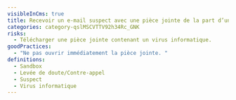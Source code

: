 ```yaml
---
visibleInCms: true
title: Recevoir un e-mail suspect avec une pièce jointe de la part d’un proche.
categories: category-qslMSCVTTV92h34Rc_GNK
risks:
  - Télécharger une pièce jointe contenant un virus informatique.
goodPractices:
  - "Ne pas ouvrir immédiatement la pièce jointe. "
definitions:
  - Sandbox
  - Levée de doute/Contre-appel
  - Suspect
  - Virus informatique
---
```

